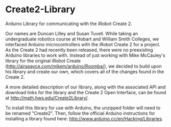 # Create2-Library
Arduino Library for communicating with the iRobot Create 2.

Our names are Duncan Lilley and Susan Tuvell.
While taking an undergraduate robotics course at Hobart and William Smith Colleges, we interfaced Arduino microcontrollers with
the iRobot Create 2 for a project. As the Create 2 had recently been released, there were no preexisting Arduino libraries to
work with. Instead of just working with Mike McCauley's library for the original iRobot Create
(http://airspayce.com/mikem/arduino/Roomba/), we decided to build upon his library and create our own, which covers all of the
changes found in the Create 2. 

A more detailed description of our library, along with the associated API and download links for the library and the Create 2
Open Interface, can be found at http://math.hws.edu/Create2Library/.

To install this library for use with Arduino, the unzipped folder will need to be renamed "Create2". Then, follow the official
Arduino instructions for installing a library found here: http://www.arduino.cc/en/Hacking/Libraries.
